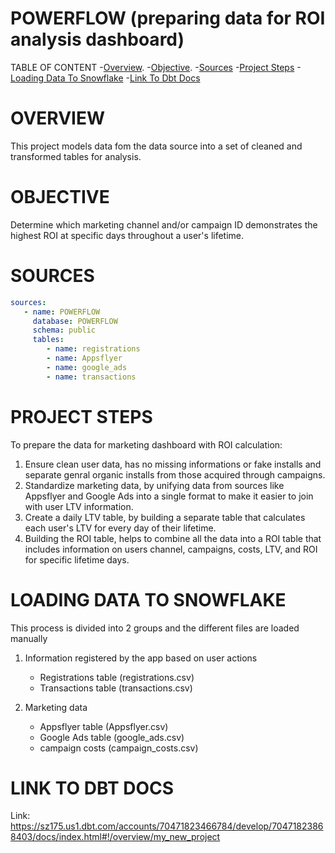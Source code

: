 # POWERFLOW (preparing data for ROI analysis dashboard)

TABLE OF CONTENT
-[Overview](#overview).
-[Objective](#objective).
-[Sources](#sources)
-[Project Steps](#project_steps)
-[Loading Data To Snowflake](#loading_data_to_snowflake)
-[Link To Dbt Docs](#link_to_dbt_docs)


# OVERVIEW

 This project models data fom the data source into a set of cleaned and transformed tables for analysis.

# OBJECTIVE

  Determine which marketing channel and/or campaign ID demonstrates the highest ROI at specific days throughout a user's lifetime.

# SOURCES

```YAML
sources:
   - name: POWERFLOW
     database: POWERFLOW
     schema: public
     tables:
        - name: registrations
        - name: Appsflyer
        - name: google_ads
        - name: transactions
```

# PROJECT STEPS

To prepare the data for marketing dashboard with ROI calculation:

1. Ensure clean user data, has no missing informations or fake installs and separate genral organic installs from those acquired through campaigns.
2. Standardize marketing data, by unifying data from sources like Appsflyer and Google Ads into a single format to make it easier to join with user LTV information.
3. Create a daily LTV table, by building a separate table that calculates each user's LTV for every day of their lifetime.
4. Building the ROI table, helps to combine all the data into a ROI table that includes information on users channel, campaigns, costs, LTV, and ROI for specific lifetime days.


# LOADING DATA TO SNOWFLAKE

This process is divided into 2 groups and the different files are loaded manually

1. Information registered by the app based on user actions
     - Registrations table (registrations.csv)
     - Transactions table (transactions.csv)

2. Marketing data
    - Appsflyer table (Appsflyer.csv)
    - Google Ads table (google_ads.csv)
    - campaign costs (campaign_costs.csv)


# LINK TO DBT DOCS

Link:
https://sz175.us1.dbt.com/accounts/70471823466784/develop/70471823868403/docs/index.html#!/overview/my_new_project
